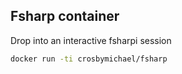 ## Fsharp container

Drop into an interactive fsharpi session
```bash
docker run -ti crosbymichael/fsharp
```
